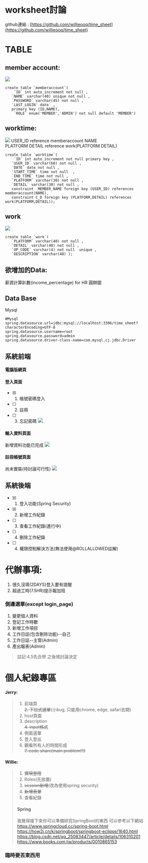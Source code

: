 # worksheet討論
github連結 : [https://github.com/willieooq/time_sheet](https://github.com/willieooq/time_sheet)
# TABLE
## member account:
![](https://i.imgur.com/FQgvnw4.png)
```
create table `memberaccount`(
    `ID` int auto_increment not null ,
   `NAME` varchar(40) unique not null ,
   `PASSWORD` varchar(45) not null ,
   `LAST_LOGIN` date  ,
   primary key (ID,NAME),
    `ROLE` enum('MEMBER','ADMIN') not null default 'MEMBER')
```
## worktime:
![](https://i.imgur.com/DEXJ9tc.png)
USER_ID reference memberaccount NAME  
PLATFORM DETAIL reference work(PLATFORM DETAIL)
```
create table `worktime`(
    `ID` int auto_increment not null primary key ,
   `USER_ID` varchar(60) not null ,
   `DATE` date not null ,
   `START_TIME` time not null  ,
   `END_TIME` time not null ,
   `PLATFORM` varchar(30) not null ,
   `DETAIL` varchar(30) not null ,
   constraint  MEMBER_NAME foreign key (USER_ID) references memberaccount(NAME),
   constraint C_D foreign key (PLATFORM,DETAIL) references work(PLATFORM,DETAIL));
```
## work
![](https://i.imgur.com/49U31cc.png)
```
create table `work`(
   `PLATFORM` varchar(40) not null ,
   `DETAIL` varchar(40) not null ,
   `OP_CODE` varchar(4) not null  unique ,
   `DESCRIPTION` varchar(40) );
```
## 欲增加的Data:
薪資計算趴數(income_percentage) for HR 圓餅圖


## Data Base
Mysql
```
#Mysql
spring.datasource.url=jdbc:mysql://localhost:3306/time_sheet?characterEncoding=UTF-8
spring.datasource.username=root
spring.datasource.password=admin
spring.datasource.driver-class-name=com.mysql.cj.jdbc.Driver
```


## 系統前端
#### 電腦版網頁

#### 登入頁面
- [x] 1. 帳號密碼登入
- [ ] 2. 註冊
- [ ] 3. 忘記密碼
![](https://i.imgur.com/E3osS42.png)
#### 輸入資料頁面
  新增資料功能已完成
![](https://i.imgur.com/iwoSpsY.png)
#### 註冊帳號頁面
尚未實裝(待討論可行性)
![](https://i.imgur.com/wY9KR1y.png)

## 系統後端
- [x] 1. 登入功能(Spring Security)
- [x] 2. 新增工作紀錄
- [ ] 3. 查看工作紀錄(進行中)
- [ ] 4. 刪除工作紀錄
- [ ] 4. 權限控制解決方法(無法使用@ROLLALLOWED註解)


# 代辦事項:
1. 很久沒填(2DAYS)登入要有提醒
1. 超過工時(7.5HR)提示報加班


### 側邊選單(except login_page)
1. 變更個人資料
2. 登記工作時數
3. 新增工作項目
4. 工作日誌(包含刪除功能)--自己
5. 工作日誌--主管(Admin)
6. 產出報表(Admin)
> 註記:4,5先合併 之後視討論決定

# 個人紀錄專區
#### Jerry: 
> 1. 前端頁  
> ~~2. 下拉式選單~~(小bug, 只能用chrome, edge, safari去開)  
> 3. host頁面  
> 4. description  
> ~~4. input格式~~  
> 6. 側面選單
> 7. 登入登出
> 8. 觀看所有人的時間形成  
~~7. code share(main problem!!!)~~
#### Willie:
> 1. ~~實現登陸~~
> 2. Roles(先放置)
> 3. ~~session新增~~(改為使用spring security)
> 4. ~~新增表單~~
> 5. 查看紀錄
> #### Spring
> 我覺得接下來你可以準備研究SpringBoot的東西
> 可以參考以下網站
> https://www.springcloud.cc/spring-boot.html
> https://how2j.cn/k/springboot/springboot-eclipse/1640.html
> https://blog.csdn.net/qq_25083447/article/details/106310201
> https://www.books.com.tw/products/0010865153

### 臨時要丟東西用
